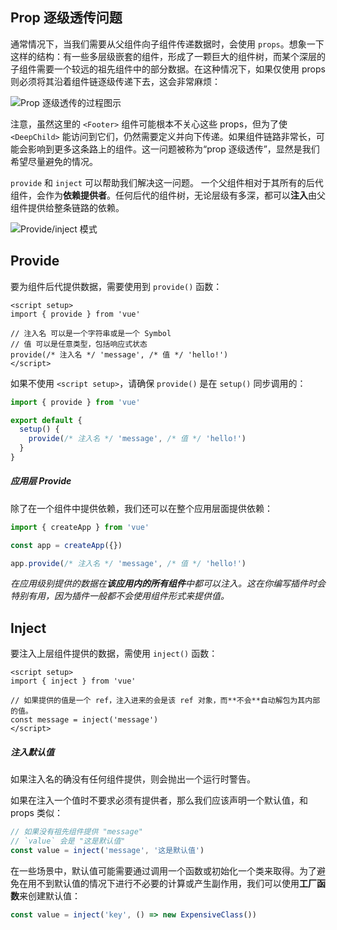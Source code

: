 ## Prop 逐级透传问题

通常情况下，当我们需要从父组件向子组件传递数据时，会使用 `props`。想象一下这样的结构：有一些多层级嵌套的组件，形成了一颗巨大的组件树，而某个深层的子组件需要一个较远的祖先组件中的部分数据。在这种情况下，如果仅使用 props 则必须将其沿着组件链逐级传递下去，这会非常麻烦：

![Prop 逐级透传的过程图示](https://cn.vuejs.org/assets/prop-drilling.11201220.png)

注意，虽然这里的 `<Footer>` 组件可能根本不关心这些 props，但为了使 `<DeepChild>` 能访问到它们，仍然需要定义并向下传递。如果组件链路非常长，可能会影响到更多这条路上的组件。这一问题被称为“prop 逐级透传”，显然是我们希望尽量避免的情况。

`provide` 和 `inject` 可以帮助我们解决这一问题。 一个父组件相对于其所有的后代组件，会作为**依赖提供者**。任何后代的组件树，无论层级有多深，都可以**注入**由父组件提供给整条链路的依赖。

![Provide/inject 模式](https://cn.vuejs.org/assets/provide-inject.3e0505e4.png)

## Provide

要为组件后代提供数据，需要使用到 `provide()` 函数：

```vue
<script setup>
import { provide } from 'vue'

// 注入名 可以是一个字符串或是一个 Symbol
// 值 可以是任意类型，包括响应式状态
provide(/* 注入名 */ 'message', /* 值 */ 'hello!')
</script>
```

如果不使用 `<script setup>`，请确保 `provide()` 是在 `setup()` 同步调用的：

```javascript
import { provide } from 'vue'

export default {
  setup() {
    provide(/* 注入名 */ 'message', /* 值 */ 'hello!')
  }
}
```

##### 应用层 Provide

除了在一个组件中提供依赖，我们还可以在整个应用层面提供依赖：

```javascript
import { createApp } from 'vue'

const app = createApp({})

app.provide(/* 注入名 */ 'message', /* 值 */ 'hello!')
```

*在应用级别提供的数据在**该应用内的所有组件**中都可以注入。这在你编写插件时会特别有用，因为插件一般都不会使用组件形式来提供值。*

## Inject

要注入上层组件提供的数据，需使用 `inject()` 函数：

```vue
<script setup>
import { inject } from 'vue'

// 如果提供的值是一个 ref，注入进来的会是该 ref 对象，而**不会**自动解包为其内部的值。
const message = inject('message')
</script>
```

##### 注入默认值

如果注入名的确没有任何组件提供，则会抛出一个运行时警告。

如果在注入一个值时不要求必须有提供者，那么我们应该声明一个默认值，和 props 类似：

```javascript
// 如果没有祖先组件提供 "message"
// `value` 会是 "这是默认值"
const value = inject('message', '这是默认值')
```

在一些场景中，默认值可能需要通过调用一个函数或初始化一个类来取得。为了避免在用不到默认值的情况下进行不必要的计算或产生副作用，我们可以使用**工厂函数**来创建默认值：

```javascript
const value = inject('key', () => new ExpensiveClass())
```